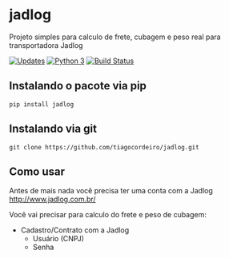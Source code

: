 # jadlog
Projeto simples para calculo de frete, cubagem e peso real para transportadora Jadlog

[![Updates](https://pyup.io/repos/github/tiagocordeiro/jadlog/shield.svg)](https://pyup.io/repos/github/tiagocordeiro/jadlog/)
[![Python 3](https://pyup.io/repos/github/tiagocordeiro/jadlog/python-3-shield.svg)](https://pyup.io/repos/github/tiagocordeiro/jadlog/)
[![Build Status](https://travis-ci.org/tiagocordeiro/jadlog.svg?branch=master)](https://travis-ci.org/tiagocordeiro/jadlog)


## Instalando o pacote via pip
`pip install jadlog`

## Instalando via git
`git clone https://github.com/tiagocordeiro/jadlog.git`

## Como usar
Antes de mais nada você precisa ter uma conta com a Jadlog http://www.jadlog.com.br/

Você vai precisar para calculo do frete e peso de cubagem:
* Cadastro/Contrato com a Jadlog
    * Usuário (CNPJ)
    * Senha

